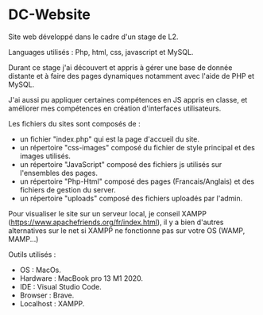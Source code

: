# DC-Website

Site web développé dans le cadre d'un stage de L2.

Languages utilisés : Php, html, css, javascript et MySQL.

Durant ce stage j'ai découvert et appris à gérer une base de donnée distante et à faire des pages dynamiques notamment avec l'aide de PHP et MySQL.

J'ai aussi pu appliquer certaines compétences en JS appris en classe, et améliorer mes compétences en création d'interfaces utilisateurs.

Les fichiers du sites sont composés de : 
  - un fichier "index.php" qui est la page d'accueil du site.
  - un répertoire "css-images" composé du fichier de style principal et des images utilisés.
  - un répertoire "JavaScript" composé des fichiers js utilisés sur l'ensembles des pages.
  - un répertoire "Php-Html" composé des pages (Francais/Anglais) et des fichiers de gestion du server.
  - un répertoire "uploads" composé des fichiers uploadés par l'admin.

Pour visualiser le site sur un serveur local, je conseil XAMPP (https://www.apachefriends.org/fr/index.html), il y a bien d'autres alternatives sur le net si XAMPP ne fonctionne pas sur votre OS (WAMP, MAMP...)

Outils utilisés :

  - OS : MacOs.
  - Hardware : MacBook pro 13 M1 2020.
  - IDE : Visual Studio Code.
  - Browser : Brave.
  - Localhost : XAMPP.
